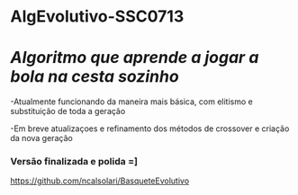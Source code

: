 # AlgEvolutivo-SSC0713

# *Algoritmo que aprende a jogar a bola na cesta sozinho*


-Atualmente funcionando da maneira mais básica, com elitismo e substituição de toda a geração

-Em breve atualizaçoes e refinamento dos métodos de crossover e criação da nova geração


### Versão finalizada e polida =]
https://github.com/ncalsolari/BasqueteEvolutivo
